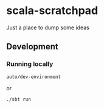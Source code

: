 # scala-scratchpad

Just a place to dump some ideas

## Development

### Running locally

```
auto/dev-environment
```

or

```
./sbt run
```
